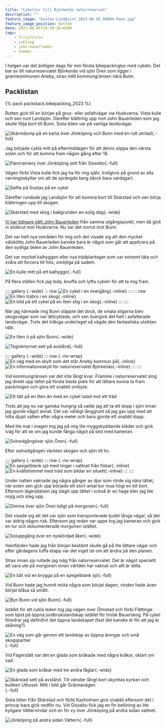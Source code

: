 ```yaml
---
title: "Cykeltur till Björkenäs naturreservat"
description: ""
feature_image: "Gustav-Lindqvist_2023-06-05_08904-Pano.jpg"
feature_image_position: bottom
date: 2023-06-05T14:20:26+0200
tags:
    - friluftsliv
    - cykling
    - john-bauerleden
    - sommar
---
```


I helgen var det äntligen dags för min första bikepackingtur med cykeln. Det bar av till naturreservatet Björkenäs vid sjön Ören som ligger i grannkommunen Aneby, strax intill kommungränsen nära Bunn.

## Packlistan

{% pack packstack.bikepacking_2023 %}

Rutten gick till en början på grus- eller asfaltvägar via Huskvarna, Vista kulle och sen runt Landsjön. Därefter klättring upp mot John Bauerleden som jag skulle följa bort till Bunn. Sista biten var på vanliga landsvägar.

![Skärmdump på en karta över Jönköping och Bunn med en rutt utritad](Screenshot_20230605_120303.png "Skärmdump på en karta från CyclOSM med data från © OpenStreetMap."){.-full}

Jag började cykla mitt på eftermiddagen för att delvis slippa den värsta solen och för att komma fram någon gång efter 18.

![Panoramavy över Jönköping sett från Gissebo](Gustav-Lindqvist_2023-06-04_08716-Pano.jpg){.-full}

Vägen förbi Vista kulle fick jag ha för mig själv, troligtvis på grund av alla varningsskyltar om att de sprängde berg (dock bara vardagar).

![Selfie på Gustav på en cykel](Gustav-Lindqvist_2016-01-02_1304.jpg)

Därefter rundade jag Landsjön för att komma bort till Skärstad och sen börja klättringen upp till skogen.

![Skärstad med skog i bakgrunden en solig dag](Gustav-Lindqvist_2023-06-04_08766-Pano.jpg){.-wide}

[Vi har tidigare gått John Bauerleden](/2020/07/16/vandring-pa-john-bauerleden-siringe-ikhp/) från samma utgångspunkt, men då gick vi söderut mot Huskvarna. Nu var det norrut mot Bunn.

Det var helt nya områden för mig och det visade sig att den mycket välskötta John Bauerleden kanske bara är något som går att applicera på den sydliga delen av John Bauerleden.

Det var mycket kalhyggen eller nya trädplantager som var extremt täta och svåra att forcera till fots, omöjliga på sadeln.

![En kulle mitt på ett kalhygge](Gustav-Lindqvist_2023-06-04_08783-Pano.jpg){.-full}

På flera ställen fick jag leda, knuffa och lyfta cykeln för att ta mig fram.

:::: gallery {.-wide}
::: row
![En cykel i en övergång](Gustav-Lindqvist_2023-06-04_08771-Pano.jpg){.-inline}
:::
::: row
![En liten träbro i en skog](Gustav-Lindqvist_2023-06-04_08789-Pano.jpg){.-inline}
![En bild på ett cykel på en liten stig i en skog](Gustav-Lindqvist_2016-01-02_1314.jpg){.-inline}
:::
::::

När jag närmade mig Bunn släppte det dock, de smala stigarna blev skogsvägar som var lättcyklade, och sen övergick det helt i asfalterade landsvägar. Trots det tråkiga underlaget så vägde den fantastiska utsikten upp.

![En liten ö på sjön Bunn](Gustav-Lindqvist_2023-06-04_08806-Pano.jpg "Sjön Bunn"){.-wide}

![Tegnértornet sett på avstånd](Gustav-Lindqvist_2023-06-04_08815.jpg "Tegnértornet skymtas i fjärran"){.-full}

:::: gallery {.-wide}
::: row {.-no-wrap}
![En väg med en skylt som det står Aneby kommun på](Gustav-Lindqvist_2023-06-04_08816.jpg){.-inline}
![En informationsskylt för naturreservatet Björkenäs](Gustav-Lindqvist_2023-06-04_08817-Pano.jpg){.-inline}
:::
::::

Vid kommungränsen var det inte långt kvar. Framme i naturreservatet slog jag direkt upp tältet på första bästa plats för att lättare kunna ta fram packningen och göra ett snabbt ombyte.

![Ett tält på en liten än med en cykel lutad mot ett träd](20230604_190659.jpg)

Trots att jag nu var ganska hungrig så valde jag att ta ett dopp i sjön innan jag gjorde något annat. Det var väldigt långgrunt så jag gav upp med att hitta djupt vatten efter några meter och bara gjorde ett snabbt dopp.

Med lite mat i magen tog jag på mig lite myggskyddande kläder och gick iväg för att se om jag kunde fånga något på bild med kameran.

![Solnedgångöver sjön Ören](Gustav-Lindqvist_2023-06-04_08876-HDR.jpg){.-full}

Efter solnedgången väcktes skogen och sjön till liv.

:::: gallery {.-wide}
::: row {.-no-wrap}
![En spegelblank sjö med ringar i vattnet från fiskar](Gustav-Lindqvist_2023-06-04_08883.jpg){.-inline}
![En kvällshimmel med träd som bildar en siluett](Gustav-Lindqvist_2023-06-04_08884.jpg){.-inline}
:::
::::

Under natten vaknade jag några gånger av djur som rörde sig nära tältet, när solen sen gick upp började ett stort antal kor mua högt en bit bort. Eftersom lägerplatsen jag slagit upp tältet i också är en hage blev jag lite nojig och steg upp.

![Dimma över sjön Ören tidigt på morgonen](Gustav-Lindqvist_2023-06-05_08892-Pano.jpg){.-full}

Det visade sig att det var sjön som transporterade ljudet långa vägar, så det var aldrig någon risk. Eftersom jag redan var uppe tog jag kameran och gick en tur och dokumenterade morgonen istället.

![Soluppgång över en nyskördad åker](Gustav-Lindqvist_2023-06-05_08899.jpg){.-wide}

Hemfärden hade jag från början bestämt skulle gå på lite lättare vägar och efter gårdagens tuffa etapp var det inget tal om att ändra på den planen.

Strax innan sju rullade jag iväg från naturreservatet. Det är något speciellt att vara ute på morgonen innan världen har vaknat och allt är stilla.

![En båt vid en brygga på en spegelblank sjö](Gustav-Lindqvist_2023-06-05_08913-Pano.jpg){.-full}

Vid Bunn hade jag hunnit möta några som börjat dagen, vinden hade även börjat blåsa så smått.

![Byn Bunn vid sjön Bunn](Gustav-Lindqvist_2023-06-05_08929-Pano.jpg){.-full}

Istället för att cykla leden tog jag vägen över Ölmstad och förbi Flättinge som bjöd på öppna jordbrukslandskap istället för trolsk Bauerskog. På cykel föredrar jag definitivt det öppna landskapet (fast det kanske är för att jag är skåning?).

![En väg som går genom ett landskap av öppna ämngar och små skogspartier](Gustav-Lindqvist_2023-06-05_08945-Pano.jpg){.-full}

Vid Fagerslätt var det en glada som bråkade med några kråkor, oklart om vad.

![En glada som bråkar med tre andra fåglar](Gustav-Lindqvist_2023-06-05_08944.jpg){.-wide}

![Skärstad sett på avstånd. Till vänster långt bort skymtas kyrkan och butiken Uthuset. Mitt i bild går Grännavägen](Gustav-Lindqvist_2023-06-05_08965-Pano.jpg "Skärstadalen"){.-full}

Sista biten från Skärstad och förbi Kaxholmen gick snabbt eftersom det i princip bara gick nedför nu. Vid Gissebo fick jag en fin belöning av lite kyligare Vättervindar och en fin vy över Jönköping på andra sidan vattnet.

![Jönköping på andra sidan Vättern](Gustav-Lindqvist_2023-06-05_08991-Pano.jpg){.-full}
